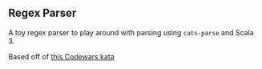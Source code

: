 ## Regex Parser

A toy regex parser to play around with parsing using `cats-parse` and Scala 3.

Based off of [this Codewars kata](https://www.codewars.com/kata/5470c635304c127cad000f0d)
